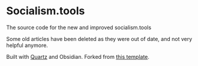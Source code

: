 # Socialism.tools

The source code for the new and improved socialism.tools

Some old articles have been deleted as they were out of date, and not very helpful anymore.

Built with [Quartz](https://quartz.jzhao.xyz/
) and Obsidian. Forked from [this template](https://github.com/DefenderOfBasic/obsidian-quartz-template).